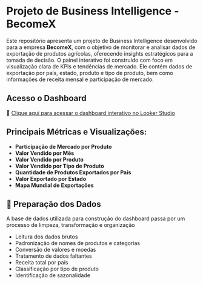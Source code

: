 # Projeto de Business Intelligence - BecomeX

Este repositório apresenta um projeto de Business Intelligence desenvolvido para a empresa **BecomeX**, com o objetivo de monitorar e analisar dados de exportação de produtos agrícolas, oferecendo insights estratégicos para a tomada de decisão. O painel interativo foi construído com foco em visualização clara de KPIs e tendências de mercado. Ele contém dados de exportação por país, estado, produto e tipo de produto, bem como informações de receita mensal e participação de mercado.

## Acesso o Dashboard

📍 [Clique aqui para acessar o dashboard interativo no Looker Studio](https://lookerstudio.google.com/reporting/fad274f1-4028-4560-acb8-dd91679eab9b)

## Principais Métricas e Visualizações:

* **Participação de Mercado por Produto**
* **Valor Vendido por Mês**
* **Valor Vendido por Produto**
* **Valor Vendido por Tipo de Produto**
* **Quantidade de Produtos Exportados por País**
* **Valor Exportado por Estado**
* **Mapa Mundial de Exportações**

## 🧪 Preparação dos Dados

A base de dados utilizada para construção do dashboard passa por um processo de limpeza, transformação e organização

* Leitura dos dados brutos
* Padronização de nomes de produtos e categorias
* Conversão de valores e moedas
* Tratamento de dados faltantes
* Receita total por país
* Classificação por tipo de produto
* Identificação de sazonalidade
